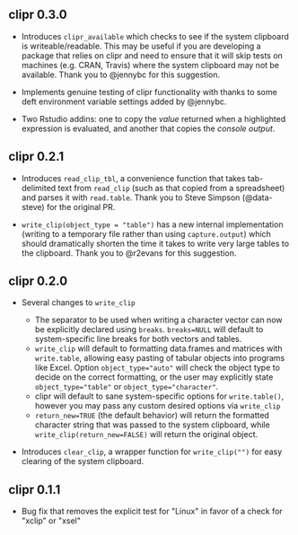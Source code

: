 ## clipr 0.3.0

- Introduces `clipr_available` which checks to see if the system clipboard is
writeable/readable. This may be useful if you are developing a package that
relies on clipr and need to ensure that it will skip tests on machines (e.g.
CRAN, Travis) where the system clipboard may not be available. Thank you to
@jennybc for this suggestion.

- Implements genuine testing of clipr functionality with thanks to some deft
environment variable settings added by @jennybc.

- Two Rstudio addins: one to copy the _value_ returned when a highlighted
expression is evaluated, and another that copies the _console output_.

## clipr 0.2.1

- Introduces `read_clip_tbl`, a convenience function that takes tab-delimited 
text from `read_clip` (such as that copied from a spreadsheet) and parses it 
with `read.table`. Thank you to Steve Simpson (@data-steve) for the original PR.

- `write_clip(object_type = "table")` has a new internal implementation (writing
to a temporary file rather than using `capture.output`) which should 
dramatically shorten the time it takes to write very large tables to the 
clipboard. Thank you to @r2evans for this suggestion.

## clipr 0.2.0

- Several changes to `write_clip`
    - The separator to be used when writing a character vector can now be
    explicitly declared using `breaks`. `breaks=NULL` will default to
    system-specific line breaks for both vectors and tables.
    - `write_clip` will default to formatting data.frames and matrices with 
  `write.table`, allowing easy pasting of tabular objects into programs like 
  Excel. Option `object_type="auto"` will check the object type to decide on the
  correct formatting, or the user may explicitly state `object_type="table"` or
  `object_type="character"`.
    - clipr will default to sane system-specific options for `write.table()`,
  however you may pass any custom desired options via `write_clip`
    - `return_new=TRUE` (the default behavior) will return the formatted 
  character string that was passed to the system clipboard, while 
  `write_clip(return_new=FALSE)` will return the original object.

- Introduces `clear_clip`, a wrapper function for `write_clip("")` for easy
clearing of the system clipboard.

## clipr 0.1.1

- Bug fix that removes the explicit test for "Linux" in favor of a check for
"xclip" or "xsel"
